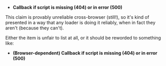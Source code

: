 * **Callback if script is missing (404) or in error (500)**

This claim is provably unreliable cross-browser (still!), so it's kind of presented in a way that any loader is doing it reliably, when in fact they aren't (because they can't).

Either the item is unfair to list at all, or it should be reworded to something like:

* **(Browser-dependent) Callback if script is missing (404) or in error (500)**